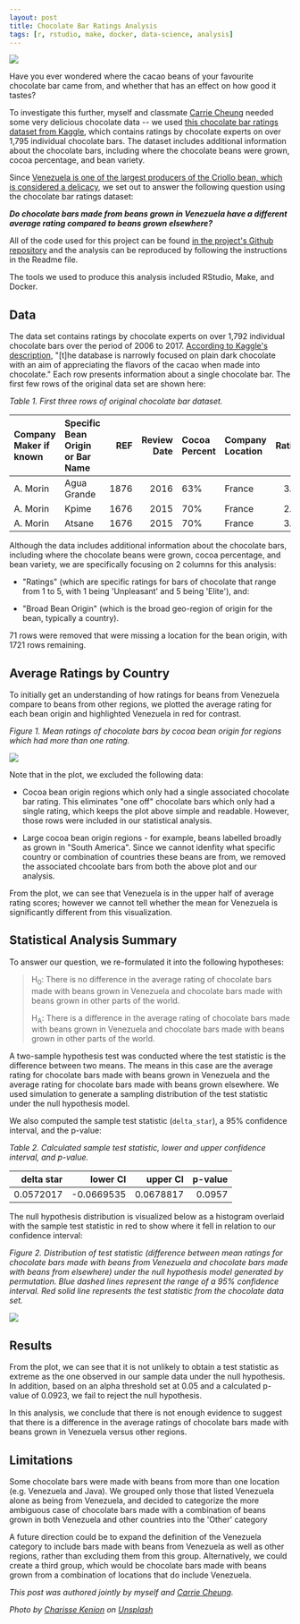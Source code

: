 ```yaml
---
layout: post
title: Chocolate Bar Ratings Analysis
tags: [r, rstudio, make, docker, data-science, analysis]
---
```


<img src="/images/chocolate.jpg" class="fit image">

Have you ever wondered where the cacao beans of your favourite chocolate bar came from, and whether that has an effect on how good it tastes?

To investigate this further, myself and classmate [Carrie Cheung](https://github.com/carrieklc) needed some very delicious chocolate data -- we used [this chocolate bar ratings dataset from Kaggle](https://www.kaggle.com/rtatman/chocolate-bar-ratings), which contains ratings by chocolate experts on over 1,795 individual chocolate bars. The dataset includes additional information about the chocolate bars, including where the chocolate beans were grown, cocoa percentage, and bean variety.

Since [Venezuela is one of the largest producers of the Criollo bean, which is considered a delicacy](https://en.wikipedia.org/wiki/Cocoa_bean), we set out to answer the following question using the chocolate bar ratings dataset:

_**Do chocolate bars made from beans grown in Venezuela have a different average rating compared to beans grown elsewhere?**_

All of the code used for this project can be found [in the project's Github repository](https://github.com/UBC-MDS/DSCI_522-Chocolate_Ratings_Analysis) and the analysis can be reproduced by following the instructions in the Readme file.

The tools we used to produce this analysis included RStudio, Make, and Docker.







## Data

The data set contains ratings by chocolate experts on over 1,792 individual chocolate bars over the period of 2006 to 2017. [According to Kaggle's description,](https://www.kaggle.com/rtatman/chocolate-bar-ratings/home) "\[t\]he database is narrowly focused on plain dark chocolate with an aim of appreciating the flavors of the cacao when made into chocolate." Each row presents information about a single chocolate bar. The first few rows of the original data set are shown here:

*Table 1. First three rows of original chocolate bar dataset.*

| Company Maker if known | Specific Bean Origin or Bar Name |   REF|  Review Date| Cocoa Percent | Company Location |  Rating| Bean Type | Broad Bean Origin |
|:-----------------------|:---------------------------------|-----:|------------:|:--------------|:-----------------|-------:|:----------|:------------------|
| A. Morin               | Agua Grande                      |  1876|         2016| 63%           | France           |    3.75|           | Sao Tome          |
| A. Morin               | Kpime                            |  1676|         2015| 70%           | France           |    2.75|           | Togo              |
| A. Morin               | Atsane                           |  1676|         2015| 70%           | France           |    3.00|           | Togo              |

Although the data includes additional information about the chocolate bars, including where the chocolate beans were grown, cocoa percentage, and bean variety, we are specifically focusing on 2 columns for this analysis:

-   "Ratings" (which are specific ratings for bars of chocolate that range from 1 to 5, with 1 being 'Unpleasant' and 5 being 'Elite'), and:

-   "Broad Bean Origin" (which is the broad geo-region of origin for the bean, typically a country).

71 rows were removed that were missing a location for the bean origin, with 1721 rows remaining.

## Average Ratings by Country

To initially get an understanding of how ratings for beans from Venezuela compare to beans from other regions, we plotted the average rating for each bean origin and highlighted Venezuela in red for contrast.

*Figure 1. Mean ratings of chocolate bars by cocoa bean origin for regions which had more than one rating.*

<img src="/figs/2018-12-07-chocolate-bars/choc_data_viz.png" class="fit image">

Note that in the plot, we excluded the following data:

-   Cocoa bean origin regions which only had a single associated chocolate bar rating. This eliminates "one off" chocolate bars which only had a single rating, which keeps the plot above simple and readable. However, those rows were included in our statistical analysis.

-   Large cocoa bean origin regions - for example, beans labelled broadly as grown in "South America". Since we cannot idenfity what specific country or combination of countries these beans are from, we removed the associated chcoolate bars from both the above plot and our analysis.

From the plot, we can see that Venezuela is in the upper half of average rating scores; however we cannot tell whether the mean for Venezuela is significantly different from this visualization.

## Statistical Analysis Summary

To answer our question, we re-formulated it into the following hypotheses:

> H<sub>0</sub>: There is no difference in the average rating of chocolate bars made with beans grown in Venezuela and chocolate bars made with beans grown in other parts of the world.
>
> H<sub>A</sub>: There is a difference in the average rating of chocolate bars made with beans grown in Venezuela and chocolate bars made with beans grown in other parts of the world.

A two-sample hypothesis test was conducted where the test statistic is the difference between two means. The means in this case are the average rating for chocolate bars made with beans grown in Venezuela and the average rating for chocolate bars made with beans grown elsewhere. We used simulation to generate a sampling distribution of the test statistic under the null hypothesis model.

We also computed the sample test statistic (`delta_star`), a 95% confidence interval, and the p-value:

*Table 2. Calculated sample test statistic, lower and upper confidence interval, and p-value.*

|  delta star|    lower CI|   upper CI|  p-value|
|-----------:|-----------:|----------:|--------:|
|   0.0572017|  -0.0669535|  0.0678817|   0.0957|

The null hypothesis distribution is visualized below as a histogram overlaid with the sample test statistic in red to show where it fell in relation to our confidence interval:

*Figure 2. Distribution of test statistic (difference between mean ratings for chocolate bars made with beans from Venezuela and chocolate bars made with beans from elsewhere) under the null hypothesis model generated by permutation. Blue dashed lines represent the range of a 95% confidence interval. Red solid line represents the test statistic from the chocolate data set.*

<img src="/figs/2018-12-07-chocolate-bars/choc_ratings_analysis_viz.png" class="fit image">

## Results

From the plot, we can see that it is not unlikely to obtain a test statistic as extreme as the one observed in our sample data under the null hypothesis. In addition, based on an alpha threshold set at 0.05 and a calculated p-value of 0.0923, we fail to reject the null hypothesis.

In this analysis, we conclude that there is not enough evidence to suggest that there is a difference in the average ratings of chocolate bars made with beans grown in Venezuela versus other regions.

Limitations
-----------

Some chocolate bars were made with beans from more than one location (e.g. Venezuela and Java). We grouped only those that listed Venezuela alone as being from Venezuela, and decided to categorize the more ambiguous case of chocolate bars made with a combination of beans grown in both Venezuela and other countries into the 'Other' category

A future direction could be to expand the definition of the Venezuela category to include bars made with beans from Venezuela as well as other regions, rather than excluding them from this group. Alternatively, we could create a third group, which would be chocolate bars made with beans grown from a combination of locations that do include Venezuela.


_This post was authored jointly by myself and [Carrie Cheung](https://github.com/carrieklc)._

_Photo by [Charisse Kenion](https://unsplash.com/@charissek?utm_source=unsplash&utm_medium=referral&utm_content=creditCopyText) on [Unsplash](https://unsplash.com/)_
